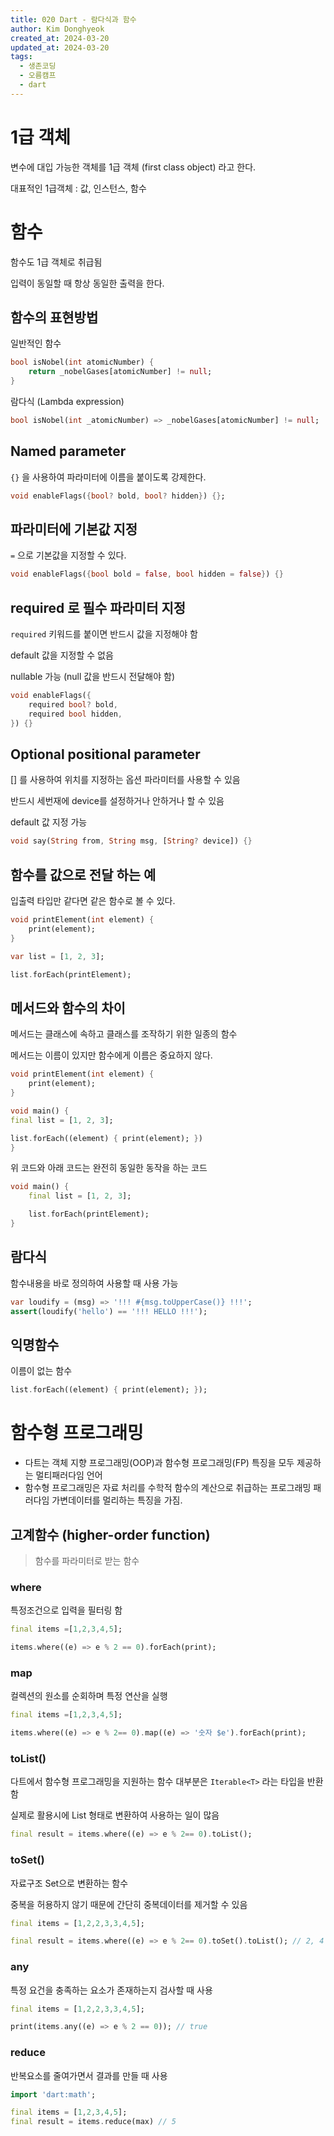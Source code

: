 ```yaml
---
title: 020 Dart - 람다식과 함수
author: Kim Donghyeok
created_at: 2024-03-20
updated_at: 2024-03-20
tags:
  - 생존코딩
  - 오름캠프
  - dart
---
```


# 1급 객체

변수에 대입 가능한 객체를 1급 객체 (first class object) 라고 한다.

대표적인 1급객체 : 값, 인스턴스, 함수

# 함수

함수도 1급 객체로 취급됨

입력이 동일할 때 항상 동일한 출력을 한다.

## 함수의 표현방법

일반적인 함수

```dart
bool isNobel(int atomicNumber) {
	return _nobelGases[atomicNumber] != null;
}
```

람다식 (Lambda expression)

```dart
bool isNobel(int _atomicNumber) => _nobelGases[atomicNumber] != null;
```

## Named parameter

`{}` 을 사용하여 파라미터에 이름을 붙이도록 강제한다.

```dart
void enableFlags({bool? bold, bool? hidden}) {};
```

## 파라미터에 기본값 지정

`=` 으로 기본값을 지정할 수 있다.

```dart
void enableFlags({bool bold = false, bool hidden = false}) {}
```

## required 로 필수 파라미터 지정

`required` 키워드를 붙이면 반드시 값을 지정해야 함

default 값을 지정할 수 없음

nullable 가능 (null 값을 반드시 전달해야 함)

```dart
void enableFlags({
	required bool? bold,
	required bool hidden,
}) {}
```

## Optional positional parameter

[] 를 사용하여 위치를 지정하는 옵션 파라미터를 사용할 수 있음

반드시 세번재에 device를 설정하거나 안하거나 할 수 있음

default 값 지정 가능

```dart
void say(String from, String msg, [String? device]) {}
```

## 함수를 값으로 전달 하는 예

입출력 타입만 같다면 같은 함수로 볼 수 있다.

```dart
void printElement(int element) {
	print(element);
}

var list = [1, 2, 3];

list.forEach(printElement);
```

## 메서드와 함수의 차이

메서드는 클래스에 속하고 클래스를 조작하기 위한 일종의 함수

메서드는 이름이 있지만 함수에게 이름은 중요하지 않다.

```dart
void printElement(int element) {
	print(element);
}
```

```dart
void main() {
final list = [1, 2, 3];

list.forEach((element) { print(element); })
}
```

위 코드와 아래 코드는 완전히 동일한 동작을 하는 코드

```dart
void main() {
	final list = [1, 2, 3];

	list.forEach(printElement);
}
```

## 람다식

함수내용을 바로 정의하여 사용할 때 사용 가능

```dart
var loudify = (msg) => '!!! #{msg.toUpperCase()} !!!';
assert(loudify('hello') == '!!! HELLO !!!');
```

## 익명함수

이름이 없는 함수

```dart
list.forEach((element) { print(element); });
```

# 함수형  프로그래밍

- 다트는 객체 지향 프로그래밍(OOP)과 함수형 프로그래밍(FP) 특징을 모두 제공하는 멀티패러다임 언어
- 함수형 프로그래밍은 자료 처리를 수학적 함수의 계산으로 취급하는 프로그래밍 패러다임 가변데이터를 멀리하는 특징을 가짐. 

## 고계함수 (higher-order function)

> 함수를 파라미터로 받는 함수

### where

특정조건으로 입력을 필터링 함

```dart 
final items =[1,2,3,4,5];

items.where((e) => e % 2 == 0).forEach(print);
```

### map

컬렉션의 원소를 순회하며 특정 연산을 실행

```dart
final items =[1,2,3,4,5];

items.where((e) => e % 2== 0).map((e) => '숫자 $e').forEach(print);
```

### toList()

다트에서 함수형 프로그래밍을 지원하는 함수 대부분은 `Iterable<T>` 라는 타입을 반환함

실제로 활용시에 List 형태로 변환하여 사용하는 일이 많음

```dart
final result = items.where((e) => e % 2== 0).toList();
```

### toSet()

자료구조 Set으로 변환하는 함수

중복을 허용하지 않기 때문에 간단히 중복데이터를 제거할 수 있음

```dart
final items = [1,2,2,3,3,4,5];

final result = items.where((e) => e % 2== 0).toSet().toList(); // 2, 4
```

### any

특정 요건을 충족하는 요소가 존재하는지 검사할 때 사용

```dart
final items = [1,2,2,3,3,4,5];

print(items.any((e) => e % 2 == 0)); // true
```

### reduce

반복요소를 줄여가면서 결과를 만들 때 사용

```dart
import 'dart:math';

final items = [1,2,3,4,5];
final result = items.reduce(max) // 5
```